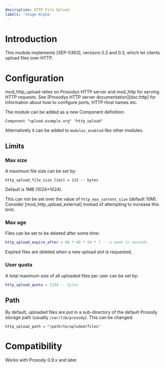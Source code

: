 ```yaml
---
description: HTTP File Upload
labels: 'Stage-Alpha'
---
```


Introduction
============

This module implements [XEP-0363], versions 0.2 and 0.3, which let
clients upload files over HTTP.

Configuration
=============

mod\_http\_upload relies on Prosodys HTTP server and mod\_http for
serving HTTP requests. See [Prosodys HTTP server documentation][doc:http]
for information about how to configure ports, HTTP Host names etc.

The module can be added as a new Component definition:

``` {.lua}
Component "upload.example.org" "http_upload"
```

Alternatively it can be added to `modules_enabled` like other modules.

Limits
------

### Max size

A maximum file size can be set by:

``` {.lua}
http_upload_file_size_limit = 123 -- bytes
```

Default is 1MB (1024\*1024).

This can not be set over the value of `http_max_content_size` (default 10M).
Consider [mod_http_upload_external] instead of attempting to increase
this limit.

### Max age

Files can be set to be deleted after some time:

``` lua
http_upload_expire_after = 60 * 60 * 24 * 7 -- a week in seconds
```

Expired files are deleted when a new upload slot is requested,

### User quota

A total maximum size of all uploaded files per user can be set by:

``` lua
http_upload_quota = 1234 -- bytes
```

Path
----

By default, uploaded files are put in a sub-directory of the default
Prosody storage path (usually `/var/lib/prosody`). This can be changed:

``` {.lua}
http_upload_path = "/path/to/uploded/files"
```

Compatibility
=============

Works with Prosody 0.9.x and later.
